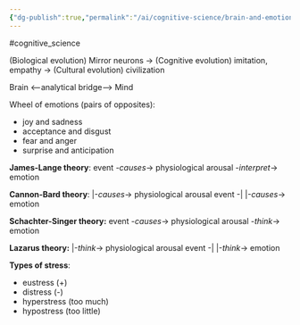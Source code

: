 ```yaml
---
{"dg-publish":true,"permalink":"/ai/cognitive-science/brain-and-emotion/","created":"","updated":""}
---
```


#cognitive_science 

(Biological evolution) Mirror neurons -> (Cognitive evolution) imitation, empathy -> (Cultural evolution) civilization

Brain <--analytical bridge--> Mind

Wheel of emotions (pairs of opposites):
- joy and sadness
- acceptance and disgust
- fear and anger
- surprise and anticipation

**James-Lange theory**: 
event -*causes*-> physiological arousal -*interpret*-> emotion

**Cannon-Bard theory**: 
        |-*causes*-> physiological arousal
event -|
        |-*causes*-> emotion

**Schachter-Singer theory:**
event -*causes*-> physiological arousal -*think*-> emotion

**Lazarus theory:**
        |-*think*-> physiological arousal
event -|
        |-*think*-> emotion

**Types of stress**:
- eustress (+)
- distress (-)
- hyperstress (too much)
- hypostress (too little)

